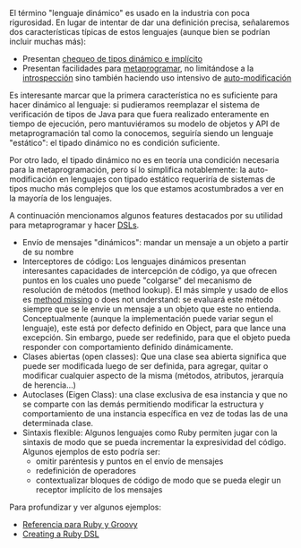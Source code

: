 El término "lenguaje dinámico" es usado en la industria con poca rigurosidad. En lugar de intentar de dar una definición precisa, señalaremos dos características típicas de estos lenguajes (aunque bien se podrían incluir muchas más):

-   Presentan [chequeo de tipos dinámico e implícito](esquemas-de-tipado.md)
-   Presentan facilidades para [metaprogramar](metaprogramacion.md), no limitándose a la [introspección](reflection-introspection.md) sino también haciendo uso intensivo de [auto-modificación](reflection-self-modification.md)

Es interesante marcar que la primera característica no es suficiente para hacer dinámico al lenguaje: si pudieramos reemplazar el sistema de verificación de tipos de Java para que fuera realizado enteramente en tiempo de ejecución, pero mantuviéramos su modelo de objetos y API de metaprogramación tal como la conocemos, seguiría siendo un lenguaje "estático": el tipado dinámico no es condición suficiente.

Por otro lado, el tipado dinámico no es en teoría una condición necesaria para la metaprogramación, pero sí lo simplifica notablemente: la auto-modificación en lenguajes con tipado estático requeriría de sistemas de tipos mucho más complejos que los que estamos acostumbrados a ver en la mayoría de los lenguajes.

A continuación mencionamos algunos features destacados por su utilidad para metaprogramar y hacer [DSLs](dsl.md).

-   Envío de mensajes "dinámicos": mandar un mensaje a un objeto a partir de su nombre
-   Interceptores de código: Los lenguajes dinámicos presentan interesantes capacidades de intercepción de código, ya que ofrecen puntos en los cuales uno puede "colgarse" del mecanismo de resolución de métodos (method lookup). El más simple y usado de ellos es [method missing](method-missing.md) o does not understand: se evaluará este método siempre que se le envie un mensaje a un objeto que este no entienda. Conceptualmente (aunque la implementación puede variar segun el lenguaje), este está por defecto definido en Object, para que lance una excepción. Sin embargo, puede ser redefinido, para que el objeto pueda responder con comportamiento definido dinámicamente.
-   Clases abiertas (open classes): Que una clase sea abierta significa que puede ser modificada luego de ser definida, para agregar, quitar o modificar cualquier aspecto de la misma (métodos, atributos, jerarquía de herencia...)
-   Autoclases (Eigen Class): una clase exclusiva de esa instancia y que no se comparte con las demás permitiendo modificar la estructura y comportamiento de una instancia específica en vez de todas las de una determinada clase.
-   Sintaxis flexible: Algunos lenguajes como Ruby permiten jugar con la sintaxis de modo que se pueda incrementar la expresividad del código. Algunos ejemplos de esto podría ser:
    -   omitir paréntesis y puntos en el envío de mensajes
    -   redefinición de operadores
    -   contextualizar bloques de código de modo que se pueda elegir un receptor implícito de los mensajes

Para profundizar y ver algunos ejemplos:

-   [Referencia para Ruby y Groovy](https://docs.google.com/viewer?a=v&pid=sites&srcid=ZGVmYXVsdGRvbWFpbnx1dG50YWRwfGd4OjczNjhhOWY1NjZmNDQxZjU)
-   [Creating a Ruby DSL](http://yonkeltron.com/blog/2010/05/13/creating-a-ruby-dsl/)

